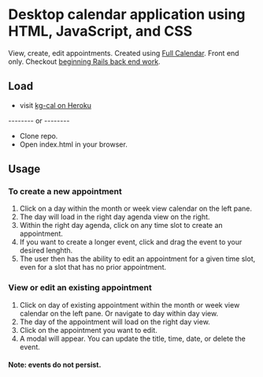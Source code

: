 # Desktop calendar application using HTML, JavaScript, and CSS
View, create, edit appointments. Created using [Full Calendar](https://fullcalendar.io/).
Front end only. Checkout [beginning Rails back end work](https://github.com/kaileeagray/kg_cal/tree/rails).

## Load
+ visit [kg-cal on Heroku](https://kg-cal.herokuapp.com/)

-------- or --------

+ Clone repo.
+ Open index.html in your browser.


## Usage
### To create a new appointment
1. Click on a day within the month or week view calendar on the left pane.
2. The day will load in the right day agenda view on the right.
3. Within the right day agenda, click on any time slot to create an appointment.
4. If you want to create a longer event, click and drag the event to your desired lenghth.
5. The user then has the ability to edit an appointment for a given time slot, even for a slot that has no prior appointment.

### View or edit an existing appointment
1. Click on day of existing appointment within the month or week view calendar on the left pane. Or navigate to day within day view.
2. The day of the appointment will load on the right day view.
3. Click on the appointment you want to edit.
4. A modal will appear. You can update the title, time, date, or delete the event.


#### Note: events do not persist.
